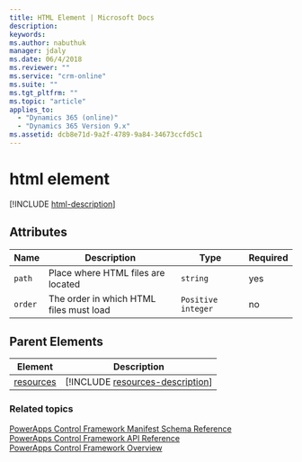 ```yaml
---
title: HTML Element | Microsoft Docs
description: 
keywords:
ms.author: nabuthuk
manager: jdaly
ms.date: 06/4/2018
ms.reviewer: ""
ms.service: "crm-online"
ms.suite: ""
ms.tgt_pltfrm: ""
ms.topic: "article"
applies_to: 
  - "Dynamics 365 (online)"
  - "Dynamics 365 Version 9.x"
ms.assetid: dcb8e71d-9a2f-4789-9a84-34673ccfd5c1
---
```


# html element

[!INCLUDE [html-description](includes/html-description.md)]

## Attributes

|Name|Description|Type|Required|
|--|--|--|--|
|`path`|Place where HTML files are located|`string`|yes|
|`order`|The order in which HTML files must load|`Positive integer`|no|

## Parent Elements

|Element|Description|
|--|--|
|[resources](resources.md)|[!INCLUDE [resources-description](includes/resources-description.md)]|

### Related topics

[PowerApps Control Framework Manifest Schema Reference](index.md)<br />
[PowerApps Control Framework API Reference](../reference/index.md)<br />
[PowerApps Control Framework Overview](../powerapps-control-framework-overview.md)
